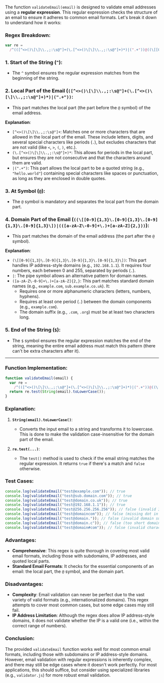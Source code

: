 The function `validateEmail(email)` is designed to validate email addresses using a **regular expression**. This regular expression checks the structure of an email to ensure it adheres to common email formats. Let's break it down to understand how it works:

### **Regex Breakdown**:

```javascript
var re =
  /^(([^<>()\[\]\\.,;:\s@"]+(\.[^<>()\[\]\\.,;:\s@"]+)*)|(".+"))@((\[[0-9]{1,3}\.[0-9]{1,3}\.[0-9]{1,3}\.[0-9]{1,3}\])|(([a-zA-Z\-0-9]+\.)+[a-zA-Z]{2,}))$/;
```

### 1. **Start of the String (`^`)**:
   - The `^` symbol ensures the regular expression matches from the beginning of the string.

### 2. **Local Part of the Email (`([^<>()\[\]\\.,;:\s@"]+(\.[^<>()\[\]\\.,;:\s@"]+)*)|(".+"))`**:
   - This part matches the local part (the part before the `@` symbol) of the email address.
   
   **Explanation**:
   - `[^<>()\[\]\\.,;:\s@"]+`: Matches one or more characters that are allowed in the local part of the email. These include letters, digits, and several special characters like periods (`.`), but excludes characters that are not valid (like `<`, `>`, `(`, `)`, etc.).
   - `(\.[^<>()\[\]\\.,;:\s@"]+)*`: This allows for periods in the local part, but ensures they are not consecutive and that the characters around them are valid.
   - `|(".+")`: This part allows the local part to be a quoted string (e.g., `"hello.world"`) containing special characters like spaces or punctuation, as long as they are enclosed in double quotes.

### 3. **At Symbol (`@`)**:
   - The `@` symbol is mandatory and separates the local part from the domain part.

### 4. **Domain Part of the Email (`((\[[0-9]{1,3}\.[0-9]{1,3}\.[0-9]{1,3}\.[0-9]{1,3}\])|(([a-zA-Z\-0-9]+\.)+[a-zA-Z]{2,}))`)**:
   - This part matches the domain of the email address (the part after the `@` symbol).
   
   **Explanation**:
   - `(\[[0-9]{1,3}\.[0-9]{1,3}\.[0-9]{1,3}\.[0-9]{1,3}\])`: This part handles IP address-style domains (e.g., `192.168.1.1`). It requires four numbers, each between 0 and 255, separated by periods (`.`).
   - `|`: The pipe symbol allows an alternative pattern for domain names.
   - `([a-zA-Z\-0-9]+\.)+[a-zA-Z]{2,}`: This part matches standard domain names (e.g., `example.com`, `sub.example.co.uk`). It:
     - Requires one or more alphanumeric characters (letters, numbers, hyphens).
     - Requires at least one period (`.`) between the domain components (e.g., `example.com`).
     - The domain suffix (e.g., `.com`, `.org`) must be at least two characters long.

### 5. **End of the String (`$`)**:
   - The `$` symbol ensures the regular expression matches the end of the string, meaning the entire email address must match this pattern (there can't be extra characters after it).

---

### **Function Implementation**:

```javascript
function validateEmail(email) {
  var re =
    /^(([^<>()\[\]\\.,;:\s@"]+(\.[^<>()\[\]\\.,;:\s@"]+)*)|(".+"))@((\[[0-9]{1,3}\.[0-9]{1,3}\.[0-9]{1,3}\.[0-9]{1,3}\])|(([a-zA-Z\-0-9]+\.)+[a-zA-Z]{2,}))$/;
  return re.test(String(email).toLowerCase());
}
```

### **Explanation**:
1. **`String(email).toLowerCase()`**: 
   - Converts the input email to a string and transforms it to lowercase. This is done to make the validation case-insensitive for the domain part of the email.
   
2. **`re.test(...)`**:
   - The `test()` method is used to check if the email string matches the regular expression. It returns `true` if there's a match and `false` otherwise.

### **Test Cases**:

```javascript
console.log(validateEmail("test@example.com")); // true
console.log(validateEmail("test@sub.domain.com")); // true
console.log(validateEmail("test@domain.co.uk")); // true
console.log(validateEmail("test@192.168.1.1")); // true
console.log(validateEmail("test@256.256.256.256")); // false (invalid IP address)
console.log(validateEmail("test@domaincom")); // false (missing dot in domain)
console.log(validateEmail("test@domain.")); // false (invalid domain suffix)
console.log(validateEmail("test@domain.c")); // false (too short domain suffix)
console.log(validateEmail("test@domain#com")); // false (invalid character #)
```

### **Advantages**:
- **Comprehensive**: This regex is quite thorough in covering most valid email formats, including those with subdomains, IP addresses, and quoted local parts.
- **Standard Email Formats**: It checks for the essential components of an email: the local part, the `@` symbol, and the domain part.

### **Disadvantages**:
- **Complexity**: Email validation can never be perfect due to the vast variety of valid formats (e.g., internationalized domains). This regex attempts to cover most common cases, but some edge cases may still fail.
- **IP Address Limitation**: Although the regex does allow IP address-style domains, it does not validate whether the IP is a valid one (i.e., within the correct range of numbers).

### **Conclusion**:
The provided `validateEmail` function works well for most common email formats, including those with subdomains or IP address-style domains. However, email validation with regular expressions is inherently complex, and there may still be edge cases where it doesn't work perfectly. For most applications, this should suffice, but consider using specialized libraries (e.g., `validator.js`) for more robust email validation.